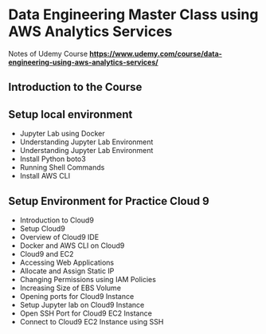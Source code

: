# Data Engineering Master Class using AWS Analytics Services

Notes of Udemy Course **https://www.udemy.com/course/data-engineering-using-aws-analytics-services/**

## Introduction to the Course

## Setup local environment
* Jupyter Lab using Docker
* Understanding Jupyter Lab Environment
* Understanding Jupyter Lab Environment
* Install Python boto3
* Running Shell Commands
* Install AWS CLI

## Setup Environment for Practice Cloud 9
* Introduction to Cloud9
* Setup Cloud9
* Overview of Cloud9 IDE
* Docker and AWS CLI on Cloud9
* Cloud9 and EC2
* Accessing Web Applications
* Allocate and Assign Static IP
* Changing Permissions using IAM Policies
* Increasing Size of EBS Volume
* Opening ports for Cloud9 Instance
* Setup Jupyter lab on Cloud9 Instance
* Open SSH Port for Cloud9 EC2 Instance
* Connect to Cloud9 EC2 Instance using SSH
